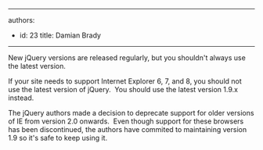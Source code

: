 

---
authors:
  - id: 23
    title: Damian Brady
---




<span class='intro'> New jQuery versions are released regularly, but you shouldn't always use the latest version.<br> </span>

<p>​If your site needs to support Internet Explorer 6, 7, and 8, you should not use the latest version of jQuery. &#160;You should use the latest version 1.9.x instead.</p><p>The jQuery authors made a decision to deprecate support for older versions of IE from version 2.0 onwards. &#160;Even though support for these browsers has been discontinued, the authors have commited to maintaining version 1.9 so it's safe to keep using it.</p>


